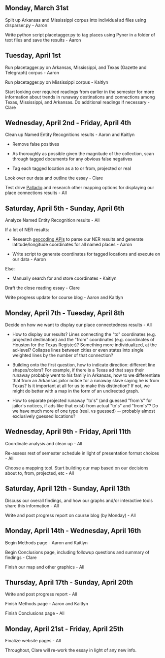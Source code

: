 Monday, March 31st
-----------------
Split up Arkansas and Mississippi corpus into individual ad files using drsparser.py - Aaron

Write python script placetagger.py to tag places using Pyner in a folder of text files and save the results - Aaron


Tuesday, April 1st
-----------------
Run placetagger.py on Arkansas, Mississippi, and Texas (Gazette and Telegraph) corpus - Aaron

Run placetagger.py on Mississippi corpus - Kaitlyn

Start looking over required readings from earlier in the semester for more information about trends in runaway destinations and connections among Texas, Mississippi, and Arkansas. Do additional readings if necessary - Clare


Wednesday, April 2nd - Friday, April 4th
--------------------------------------
Clean up Named Entity Recognitions results - Aaron and Kaitlyn

* Remove false positives

* As thoroughly as possible given the magnitude of the collection, scan through tagged documents for any obvious false negatives

* Tag each tagged location as a to or from, projected or real

Look over our data and outline the essay - Clare

Test drive [Palladio](http://palladio.designhumanities.org/) and research other mapping options for displaying our place connections results - All


Saturday, April 5th - Sunday, April 6th
--------------------------------------
Analyze Named Entity Recognition results - All

If a lot of NER results:

* Research [geocoding APIs](http://blog.programmableweb.com/2012/06/21/7-free-geocoding-apis-google-bing-yahoo-and-mapquest/) to parse our NER results and generate latitude/longitude coordinates for all named places - Aaron

* Write script to generate coordinates for tagged locations and execute on our data - Aaron

Else:

* Manually search for and store coordinates - Kaitlyn

Draft the close reading essay - Clare

Write progress update for course blog - Aaron and Kaitlyn


Monday, April 7th - Tuesday, April 8th
------------------------------------
Decide on how we want to display our place connectedness results - All

* How to display our results? Lines connecting the "to" coordinates (e.g. projected destination) and the "from" coordinates (e.g. coordinates of Houston for the Texas Register)? Something more individualized, at the ad-level? Collapse lines between cities or even states into single weighted lines by the number of that connection?

* Building onto the first question, how to indicate direction: different line shapes/colors? For example, if there is a Texas ad that says their runaway probably went to his family in Arkansas, how to we differentiate that from an Arkansas jailor notice for a runaway slave saying he is from Texas? Is it important at all for us to make this distinction? If not, we might do better with a map in the form of an undirected graph.

* How to separate projected runaway "to's" (and guessed "from's" for jailor's notices, if ads like that exist) from actual "to's" and "from's"? Do we have much more of one type (real. vs guessed) -- probably almost exclusively guessed locations?


Wednesday, April 9th - Friday, April 11th
---------------------------------------
Coordinate analysis and clean up - All

Re-assess rest of semester schedule in light of presentation format choices - All

Choose a mapping tool. Start building our map based on our decisions about to, from, projected, etc - All


Saturday, April 12th - Sunday, April 13th
------------------------------------------
Discuss our overall findings, and how our graphs and/or interactive tools share this information - All

Write and post progress report on course blog (by Monday) - All


Monday, April 14th - Wednesday, April 16th
----------------------------------------
Begin Methods page - Aaron and Kaitlyn

Begin Conclusions page, including followup questions and summary of findings - Clare

Finish our map and other graphics - All


Thursday, April 17th - Sunday, April 20th
--------------------------------------
Write and post progress report - All

Finish Methods page - Aaron and Kaitlyn

Finish Conclusions page - All


Monday, April 21st - Friday, April 25th
------------------------------------
Finalize website pages - All


Throughout, Clare will re-work the essay in light of any new info.
